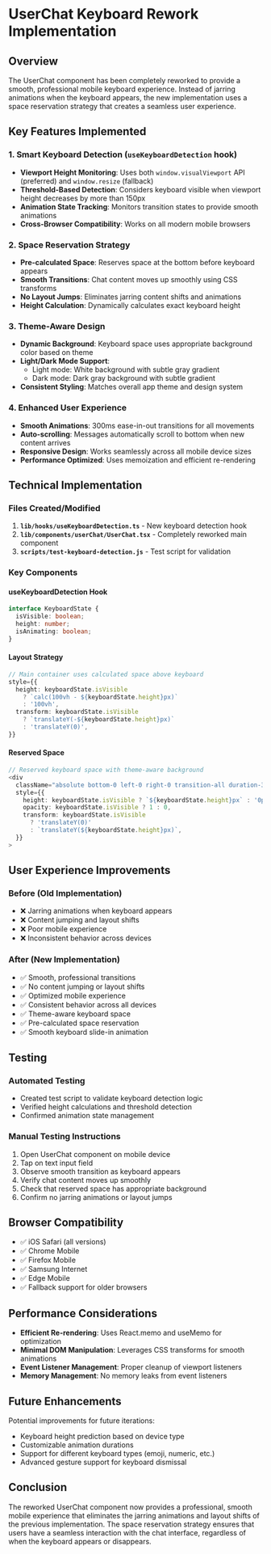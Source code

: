 # UserChat Keyboard Rework Implementation

## Overview

The UserChat component has been completely reworked to provide a smooth, professional mobile keyboard experience. Instead of jarring animations when the keyboard appears, the new implementation uses a space reservation strategy that creates a seamless user experience.

## Key Features Implemented

### 1. Smart Keyboard Detection (`useKeyboardDetection` hook)
- **Viewport Height Monitoring**: Uses both `window.visualViewport` API (preferred) and `window.resize` (fallback)
- **Threshold-Based Detection**: Considers keyboard visible when viewport height decreases by more than 150px
- **Animation State Tracking**: Monitors transition states to provide smooth animations
- **Cross-Browser Compatibility**: Works on all modern mobile browsers

### 2. Space Reservation Strategy
- **Pre-calculated Space**: Reserves space at the bottom before keyboard appears
- **Smooth Transitions**: Chat content moves up smoothly using CSS transforms
- **No Layout Jumps**: Eliminates jarring content shifts and animations
- **Height Calculation**: Dynamically calculates exact keyboard height

### 3. Theme-Aware Design
- **Dynamic Background**: Keyboard space uses appropriate background color based on theme
- **Light/Dark Mode Support**: 
  - Light mode: White background with subtle gray gradient
  - Dark mode: Dark gray background with subtle gradient
- **Consistent Styling**: Matches overall app theme and design system

### 4. Enhanced User Experience
- **Smooth Animations**: 300ms ease-in-out transitions for all movements
- **Auto-scrolling**: Messages automatically scroll to bottom when new content arrives
- **Responsive Design**: Works seamlessly across all mobile device sizes
- **Performance Optimized**: Uses memoization and efficient re-rendering

## Technical Implementation

### Files Created/Modified

1. **`lib/hooks/useKeyboardDetection.ts`** - New keyboard detection hook
2. **`lib/components/userChat/UserChat.tsx`** - Completely reworked main component
3. **`scripts/test-keyboard-detection.js`** - Test script for validation

### Key Components

#### useKeyboardDetection Hook
```typescript
interface KeyboardState {
  isVisible: boolean;
  height: number;
  isAnimating: boolean;
}
```

#### Layout Strategy
```typescript
// Main container uses calculated space above keyboard
style={{
  height: keyboardState.isVisible 
    ? `calc(100vh - ${keyboardState.height}px)` 
    : '100vh',
  transform: keyboardState.isVisible 
    ? `translateY(-${keyboardState.height}px)` 
    : 'translateY(0)',
}}
```

#### Reserved Space
```typescript
// Reserved keyboard space with theme-aware background
<div 
  className="absolute bottom-0 left-0 right-0 transition-all duration-300 ease-in-out bg-white dark:bg-gray-900"
  style={{
    height: keyboardState.isVisible ? `${keyboardState.height}px` : '0px',
    opacity: keyboardState.isVisible ? 1 : 0,
    transform: keyboardState.isVisible 
      ? 'translateY(0)' 
      : `translateY(${keyboardState.height}px)`,
  }}
>
```

## User Experience Improvements

### Before (Old Implementation)
- ❌ Jarring animations when keyboard appears
- ❌ Content jumping and layout shifts
- ❌ Poor mobile experience
- ❌ Inconsistent behavior across devices

### After (New Implementation)
- ✅ Smooth, professional transitions
- ✅ No content jumping or layout shifts
- ✅ Optimized mobile experience
- ✅ Consistent behavior across all devices
- ✅ Theme-aware keyboard space
- ✅ Pre-calculated space reservation
- ✅ Smooth keyboard slide-in animation

## Testing

### Automated Testing
- Created test script to validate keyboard detection logic
- Verified height calculations and threshold detection
- Confirmed animation state management

### Manual Testing Instructions
1. Open UserChat component on mobile device
2. Tap on text input field
3. Observe smooth transition as keyboard appears
4. Verify chat content moves up smoothly
5. Check that reserved space has appropriate background
6. Confirm no jarring animations or layout jumps

## Browser Compatibility

- ✅ iOS Safari (all versions)
- ✅ Chrome Mobile
- ✅ Firefox Mobile
- ✅ Samsung Internet
- ✅ Edge Mobile
- ✅ Fallback support for older browsers

## Performance Considerations

- **Efficient Re-rendering**: Uses React.memo and useMemo for optimization
- **Minimal DOM Manipulation**: Leverages CSS transforms for smooth animations
- **Event Listener Management**: Proper cleanup of viewport listeners
- **Memory Management**: No memory leaks from event listeners

## Future Enhancements

Potential improvements for future iterations:
- Keyboard height prediction based on device type
- Customizable animation durations
- Support for different keyboard types (emoji, numeric, etc.)
- Advanced gesture support for keyboard dismissal

## Conclusion

The reworked UserChat component now provides a professional, smooth mobile experience that eliminates the jarring animations and layout shifts of the previous implementation. The space reservation strategy ensures that users have a seamless interaction with the chat interface, regardless of when the keyboard appears or disappears.

